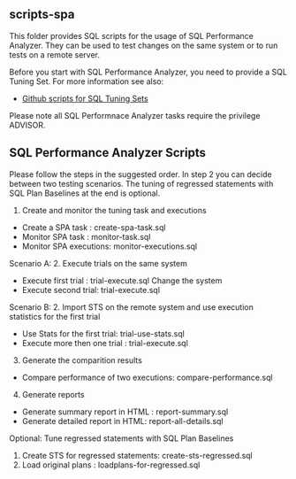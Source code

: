 ## scripts-spa
This folder provides SQL scripts for the usage of SQL Performance Analyzer. They can be used to test changes on the same system or to run tests on a remote server.

Before you start with SQL Performance Analyzer, you need to provide a SQL Tuning Set. 
For more information see also:   
- [Github scripts for SQL Tuning Sets](https://github.com/oracle-devrel/technology-engineering/tree/main/data-platform/core-converged-db/sql-performance/sql-tuning-sets/scripts-for-sts)

Please note all SQL Performnace Analyzer tasks require the privilege ADVISOR.

## SQL Performance Analyzer Scripts
Please follow the steps in the suggested order. In step 2 you can decide between two testing scenarios. The tuning of regressed statements with SQL Plan Baselines at the end is optional.

1. Create and monitor the tuning task and executions
- Create a SPA task     : create-spa-task.sql
- Monitor SPA task      : monitor-task.sql
- Monitor SPA executions: monitor-executions.sql
 
Scenario A: 
2. Execute trials on the same system
- Execute first trial : trial-execute.sql 
Change the system
- Execute second trial: trial-execute.sql  

Scenario B: 
2. Import STS on the remote system  and use execution statistics for the first trial 
- Use Stats for the first trial: trial-use-stats.sql
- Execute more then one trial  : trial-execute.sql 


3. Generate the comparition results
- Compare performance of two executions: compare-performance.sql

4. Generate reports
- Generate summary report in HTML : report-summary.sql 
- Generate detailed report in HTML: report-all-details.sql


Optional: Tune regressed statements with SQL Plan Baselines
1. Create STS for regressed statements: create-sts-regressed.sql
2. Load original plans                : loadplans-for-regressed.sql
